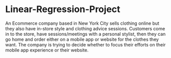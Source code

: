 # Linear-Regression-Project
An Ecommerce company based in New York City sells clothing online but they also have in-store style and clothing advice sessions.   Customers come in to the store, have sessions/meetings with a personal stylist, then they can go home and order either on a mobile app or website for the clothes they want.  The company is trying to decide whether to focus their efforts on their mobile app experience or their website.
